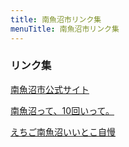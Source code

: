 ```yaml
---
title: 南魚沼市リンク集
menuTitle: 南魚沼市リンク集
---
```


### リンク集

[南魚沼市公式サイト](http://www.city.minamiuonuma.niigata.jp/)

[南魚沼って、10回いって。](https://www.minamiuonuma-10times.com/)

[えちご南魚沼いいとこ自慢](http://m-uonuma.jp/)